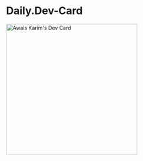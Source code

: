 # Daily.Dev-Card

<a href="https://app.daily.dev/awaiskarim"><img src="https://api.daily.dev/devcards/v2/Nq7FWoMTfBt2wAEYnGxLh.png?type=default&r=rlc" width="356" alt="Awais Karim's Dev Card"/></a>
